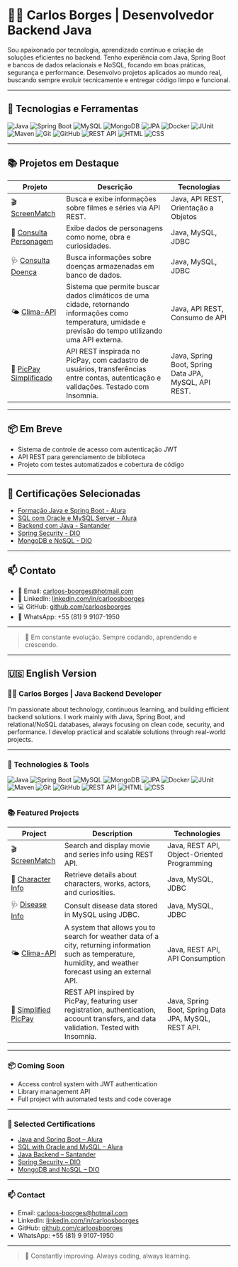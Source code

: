 # 👨‍💻 Carlos Borges | Desenvolvedor Backend Java

Sou apaixonado por tecnologia, aprendizado contínuo e criação de soluções eficientes no backend. Tenho experiência com Java, Spring Boot e bancos de dados relacionais e NoSQL, focando em boas práticas, segurança e performance. Desenvolvo projetos aplicados ao mundo real, buscando sempre evoluir tecnicamente e entregar código limpo e funcional.

---

## 🚀 Tecnologias e Ferramentas

![Java](https://img.shields.io/badge/Java-ED8B00?style=flat&logo=java&logoColor=white)
![Spring Boot](https://img.shields.io/badge/Spring%20Boot-6DB33F?style=flat&logo=spring-boot&logoColor=white)
![MySQL](https://img.shields.io/badge/MySQL-005C84?style=flat&logo=mysql&logoColor=white)
![MongoDB](https://img.shields.io/badge/MongoDB-4EA94B?style=flat&logo=mongodb&logoColor=white)
![JPA](https://img.shields.io/badge/JPA-Hibernate-59666C?style=flat&logo=hibernate&logoColor=white)
![Docker](https://img.shields.io/badge/Docker-2496ED?style=flat&logo=docker&logoColor=white)
![JUnit](https://img.shields.io/badge/JUnit-25A162?style=flat&logo=java&logoColor=white)
![Maven](https://img.shields.io/badge/Maven-C71A36?style=flat&logo=apache-maven&logoColor=white)
![Git](https://img.shields.io/badge/Git-F05032?style=flat&logo=git&logoColor=white)
![GitHub](https://img.shields.io/badge/GitHub-181717?style=flat&logo=github&logoColor=white)
![REST API](https://img.shields.io/badge/API-REST-blue)
![HTML](https://img.shields.io/badge/HTML5-E34F26?style=flat&logo=html5&logoColor=white)
![CSS](https://img.shields.io/badge/CSS3-1572B6?style=flat&logo=css3&logoColor=white)

---

## 📚 Projetos em Destaque

| Projeto | Descrição | Tecnologias |
|--------|-----------|-------------|
| 🎬 [ScreenMatch](https://github.com/carloosboorges/ScreenMatchSeries) | Busca e exibe informações sobre filmes e séries via API REST. | Java, API REST, Orientação a Objetos |
| 🧙 [Consulta Personagem](https://github.com/carloosboorges/Consulta_Personagem) | Exibe dados de personagens como nome, obra e curiosidades. | Java, MySQL, JDBC |
| 🩺 [Consulta Doença](https://github.com/carloosboorges/Sistema-de-Consulta-de-Informacoes-de-Doencas) | Busca informações sobre doenças armazenadas em banco de dados. | Java, MySQL, JDBC |
| 🌤️ [Clima-API](https://github.com/carloosboorges/Clima-API) | Sistema que permite buscar dados climáticos de uma cidade, retornando informações como temperatura, umidade e previsão do tempo utilizando uma API externa. | Java, API REST, Consumo de API |
| 💸 [PicPay Simplificado](https://github.com/carloosboorges/picpaysimplificado) | API REST inspirada no PicPay, com cadastro de usuários, transferências entre contas, autenticação e validações. Testado com Insomnia. | Java, Spring Boot, Spring Data JPA, MySQL, API REST.


---

## 📦 Em Breve

- Sistema de controle de acesso com autenticação JWT
- API REST para gerenciamento de biblioteca
- Projeto com testes automatizados e cobertura de código

---

## 📄 Certificações Selecionadas

- [Formação Java e Spring Boot - Alura](https://cursos.alura.com.br/user/carloos-boorges/degree-spring-boot-3-475714/certificate)
- [SQL com Oracle e MySQL Server - Alura](https://cursos.alura.com.br/user/carloos-boorges/degree-oracle-mysql-v3983-3983/certificate?lang=en)
- [Backend com Java - Santander](https://github.com/carloosboorges/meus-certificados/blob/main/Santander%202024%20-%20Backend%20com%20Java.jpeg)
- [Spring Security - DIO](https://github.com/carloosboorges/meus-certificados/blob/main/Adicionando%20Seguran%C3%A7a%20a%20uma%20API%20REST%20com%20Spring%20Security.JPG)
- [MongoDB e NoSQL - DIO](https://github.com/carloosboorges/meus-certificados/blob/main/Introdu%C3%A7%C3%A3o%20ao%20MongoDB%20e%20Banco%20de%20Dados%20NoSQL.jpg)

---

## 📫 Contato

- 📧 Email: [carloos-boorges@hotmail.com](mailto:carloos-boorges@hotmail.com)
- 💼 LinkedIn: [linkedin.com/in/carloosboorges](https://www.linkedin.com/in/carloosboorges/)
- 💻 GitHub: [github.com/carloosboorges](https://github.com/carloosboorges)
- 📱 WhatsApp: +55 (81) 9 9107-1950

---

> 🚧 Em constante evolução. Sempre codando, aprendendo e crescendo.

---

## 🇺🇸 English Version

### 👨‍💻 Carlos Borges | Java Backend Developer

I'm passionate about technology, continuous learning, and building efficient backend solutions. I work mainly with Java, Spring Boot, and relational/NoSQL databases, always focusing on clean code, security, and performance. I develop practical and scalable solutions through real-world projects.

---

### 🚀 Technologies & Tools

![Java](https://img.shields.io/badge/Java-ED8B00?style=flat&logo=java&logoColor=white)
![Spring Boot](https://img.shields.io/badge/Spring%20Boot-6DB33F?style=flat&logo=spring-boot&logoColor=white)
![MySQL](https://img.shields.io/badge/MySQL-005C84?style=flat&logo=mysql&logoColor=white)
![MongoDB](https://img.shields.io/badge/MongoDB-4EA94B?style=flat&logo=mongodb&logoColor=white)
![JPA](https://img.shields.io/badge/JPA-Hibernate-59666C?style=flat&logo=hibernate&logoColor=white)
![Docker](https://img.shields.io/badge/Docker-2496ED?style=flat&logo=docker&logoColor=white)
![JUnit](https://img.shields.io/badge/JUnit-25A162?style=flat&logo=java&logoColor=white)
![Maven](https://img.shields.io/badge/Maven-C71A36?style=flat&logo=apache-maven&logoColor=white)
![Git](https://img.shields.io/badge/Git-F05032?style=flat&logo=git&logoColor=white)
![GitHub](https://img.shields.io/badge/GitHub-181717?style=flat&logo=github&logoColor=white)
![REST API](https://img.shields.io/badge/API-REST-blue)
![HTML](https://img.shields.io/badge/HTML5-E34F26?style=flat&logo=html5&logoColor=white)
![CSS](https://img.shields.io/badge/CSS3-1572B6?style=flat&logo=css3&logoColor=white)

---

### 📚 Featured Projects

| Project | Description | Technologies |
|--------|-----------|-------------|
| 🎬 [ScreenMatch](https://github.com/carloosboorges/ScreenMatchSeries) | Search and display movie and series info using REST API. | Java, REST API, Object-Oriented Programming |
| 🧙 [Character Info](https://github.com/carloosboorges/Consulta_Personagem) | Retrieve details about characters, works, actors, and curiosities. | Java, MySQL, JDBC |
| 🩺 [Disease Info](https://github.com/carloosboorges/Sistema-de-Consulta-de-Informacoes-de-Doencas) | Consult disease data stored in MySQL using JDBC. | Java, MySQL, JDBC |
| 🌤️ [Clima-API](https://github.com/carloosboorges/Clima-API) | A system that allows you to search for weather data of a city, returning information such as temperature, humidity, and weather forecast using an external API. | Java, REST API, API Consumption |
| 💸 [Simplified PicPay](https://github.com/carloosboorges/picpaysimplificado) | REST API inspired by PicPay, featuring user registration, authentication, account transfers, and data validation. Tested with Insomnia. | Java, Spring Boot, Spring Data JPA, MySQL, REST API.



---

### 📦 Coming Soon

- Access control system with JWT authentication
- Library management API
- Full project with automated tests and code coverage

---

### 📄 Selected Certifications

- [Java and Spring Boot – Alura](https://cursos.alura.com.br/user/carloos-boorges/degree-spring-boot-3-475714/certificate)
- [SQL with Oracle and MySQL – Alura](https://cursos.alura.com.br/user/carloos-boorges/degree-oracle-mysql-v3983-3983/certificate?lang=en)
- [Java Backend – Santander](https://github.com/carloosboorges/meus-certificados/blob/main/Santander%202024%20-%20Backend%20com%20Java.jpeg)
- [Spring Security – DIO](https://github.com/carloosboorges/meus-certificados/blob/main/Adicionando%20Seguran%C3%A7a%20a%20uma%20API%20REST%20com%20Spring%20Security.JPG)
- [MongoDB and NoSQL – DIO](https://github.com/carloosboorges/meus-certificados/blob/main/Introdu%C3%A7%C3%A3o%20ao%20MongoDB%20e%20Banco%20de%20Dados%20NoSQL.jpg)

---

### 📫 Contact

- Email: carloos-boorges@hotmail.com  
- LinkedIn: [linkedin.com/in/carloosboorges](https://www.linkedin.com/in/carloosboorges/)  
- GitHub: [github.com/carloosboorges](https://github.com/carloosboorges)  
- WhatsApp: +55 (81) 9 9107-1950

---

> 🚧 Constantly improving. Always coding, always learning.
